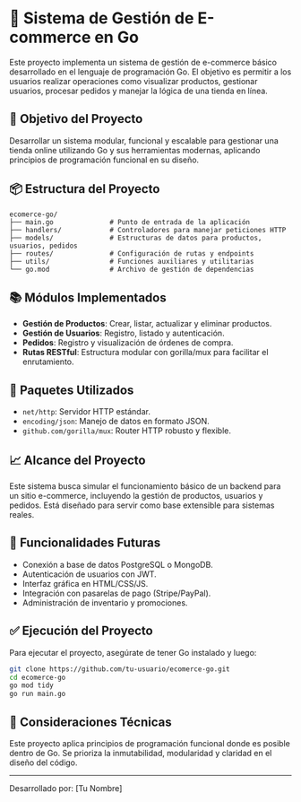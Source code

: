 
# 🛒 Sistema de Gestión de E-commerce en Go

Este proyecto implementa un sistema de gestión de e-commerce básico desarrollado en el lenguaje de programación Go. El objetivo es permitir a los usuarios realizar operaciones como visualizar productos, gestionar usuarios, procesar pedidos y manejar la lógica de una tienda en línea.

## 🚀 Objetivo del Proyecto
Desarrollar un sistema modular, funcional y escalable para gestionar una tienda online utilizando Go y sus herramientas modernas, aplicando principios de programación funcional en su diseño.

## 📦 Estructura del Proyecto

```
ecomerce-go/
├── main.go              # Punto de entrada de la aplicación
├── handlers/            # Controladores para manejar peticiones HTTP
├── models/              # Estructuras de datos para productos, usuarios, pedidos
├── routes/              # Configuración de rutas y endpoints
├── utils/               # Funciones auxiliares y utilitarias
└── go.mod               # Archivo de gestión de dependencias
```

## 📚 Módulos Implementados

- **Gestión de Productos**: Crear, listar, actualizar y eliminar productos.
- **Gestión de Usuarios**: Registro, listado y autenticación.
- **Pedidos**: Registro y visualización de órdenes de compra.
- **Rutas RESTful**: Estructura modular con gorilla/mux para facilitar el enrutamiento.

## 🔧 Paquetes Utilizados

- `net/http`: Servidor HTTP estándar.
- `encoding/json`: Manejo de datos en formato JSON.
- `github.com/gorilla/mux`: Router HTTP robusto y flexible.

## 📈 Alcance del Proyecto

Este sistema busca simular el funcionamiento básico de un backend para un sitio e-commerce, incluyendo la gestión de productos, usuarios y pedidos. Está diseñado para servir como base extensible para sistemas reales.

## 📌 Funcionalidades Futuras

- Conexión a base de datos PostgreSQL o MongoDB.
- Autenticación de usuarios con JWT.
- Interfaz gráfica en HTML/CSS/JS.
- Integración con pasarelas de pago (Stripe/PayPal).
- Administración de inventario y promociones.

## ✅ Ejecución del Proyecto

Para ejecutar el proyecto, asegúrate de tener Go instalado y luego:

```bash
git clone https://github.com/tu-usuario/ecomerce-go.git
cd ecomerce-go
go mod tidy
go run main.go
```

## 🧠 Consideraciones Técnicas

Este proyecto aplica principios de programación funcional donde es posible dentro de Go. Se prioriza la inmutabilidad, modularidad y claridad en el diseño del código.

---

Desarrollado por: [Tu Nombre]
